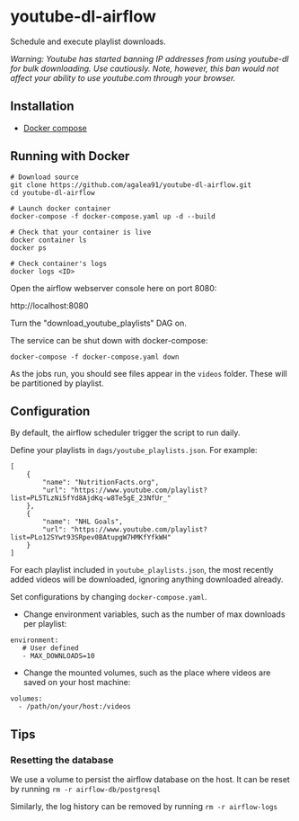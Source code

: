 # youtube-dl-airflow

Schedule and execute playlist downloads.

*Warning: Youtube has started banning IP addresses from using youtube-dl for bulk downloading. Use cautiously. Note, however, this ban would not affect your ability to use youtube.com through your browser.*

## Installation

 - [Docker compose](https://docs.docker.com/compose/install/)

## Running with Docker
```
# Download source
git clone https://github.com/agalea91/youtube-dl-airflow.git
cd youtube-dl-airflow

# Launch docker container
docker-compose -f docker-compose.yaml up -d --build

# Check that your container is live
docker container ls
docker ps

# Check container's logs
docker logs <ID>
```

Open the airflow webserver console here on port 8080:

http://localhost:8080

Turn the "download_youtube_playlists" DAG on.

The service can be shut down with docker-compose:
```
docker-compose -f docker-compose.yaml down
```

As the jobs run, you should see files appear in the `videos` folder. These will be partitioned by playlist.


## Configuration

By default, the airflow scheduler trigger the script to run daily.

Define your playlists in `dags/youtube_playlists.json`. For example:

```
[
    {
        "name": "NutritionFacts.org",
        "url": "https://www.youtube.com/playlist?list=PL5TLzNi5fYd8AjdKq-w8Te5gE_23NfUr_"
    },
    {
        "name": "NHL Goals",
        "url": "https://www.youtube.com/playlist?list=PLo12SYwt93SRpev0BAtupgW7HMKfYfkWH"
    }
]
```


For each playlist included in `youtube_playlists.json`, the most recently added videos will be downloaded, ignoring anything downloaded already.

Set configurations by changing `docker-compose.yaml`.

 - Change environment variables, such as the number of max downloads per playlist:
```
environment:
   # User defined
   - MAX_DOWNLOADS=10
```

 - Change the mounted volumes, such as the place where videos are saved on your host machine:
 ```
volumes:
   - /path/on/your/host:/videos
 ```


## Tips

### Resetting the database

We use a volume to persist the airflow database on the host. It can be reset by running `rm -r airflow-db/postgresql`

Similarly, the log history can be removed by running `rm -r airflow-logs`


